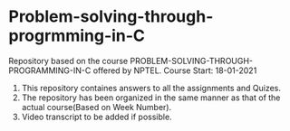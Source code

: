 # Problem-solving-through-progrmming-in-C
Repository based on the course PROBLEM-SOLVING-THROUGH-PROGRAMMING-IN-C offered by NPTEL.
Course Start: 18-01-2021


1. This repository containes answers to all the assignments and Quizes.
2. The repository has been organized in the same manner as that of the actual course(Based on Week Number).
3. Video transcript to be added if possible.
